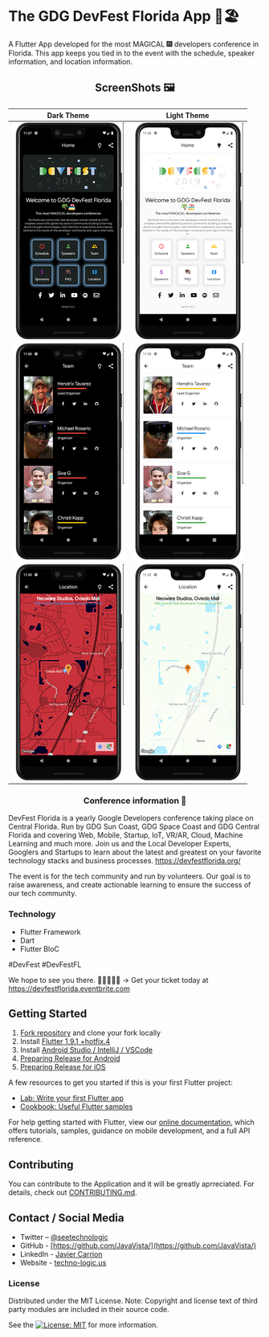 # The GDG DevFest Florida App 🌴🏖

A Flutter App developed for the most MAGICAL 🎆 developers conference in Florida. This app keeps you tied in to the event with the schedule, speaker information, and location information.

## <p align="center">ScreenShots 🖼️</p>

<center>

|              Dark Theme               |               Light Theme             |
|   :--------------------------------:  |   :---------------------------------: |
|   ![](./assets/images/dark_home.png)  | ![](./assets/images/light_home.png) |
|   ![](./assets/images/dark_team.png)  |   ![](./assets/images/light_team.png) |
|   ![](./assets/images/dark_map.png)   |   ![](./assets/images/light_map.png) |

</center>

### <p align="center">Conference information 🍊</p>


DevFest Florida is a yearly Google Developers conference taking place on Central Florida. Run by GDG Sun Coast, GDG Space Coast and GDG Central Florida and covering Web, Mobile, Startup, IoT, VR/AR, Cloud, Machine Learning and much more. Join us and the Local Developer Experts, Googlers and Startups to learn about the latest and greatest on your favorite technology stacks and business processes. https://devfestflorida.org/

The event is for the tech community and run by volunteers. Our goal is to raise awareness, and create actionable learning to ensure the success of our tech community.

### Technology

- Flutter Framework
- Dart
- Flutter BloC

#DevFest #DevFestFL

We hope to see you there.  🙋‍♀️🙋🏿‍♂️ → Get your ticket today at https://devfestflorida.eventbrite.com

## Getting Started

1. [Fork repository](https://github.com/iampawan/GDG-DevFest-App/fork) and clone your fork locally
2. Install [Flutter 1.9.1 +hotfix.4](https://flutter.dev/docs/get-started/install)
3. Install [Android Studio / IntelliJ / VSCode](https://flutter.dev/docs/development/tools/android-studio)
4. [Preparing Release for Android](https://flutter.dev/docs/deployment/android)
5. [Preparing Release for iOS](https://flutter.dev/docs/deployment/ios)

A few resources to get you started if this is your first Flutter project:

- [Lab: Write your first Flutter app](https://flutter.dev/docs/get-started/codelab)
- [Cookbook: Useful Flutter samples](https://flutter.dev/docs/cookbook)

For help getting started with Flutter, view our
[online documentation](https://flutter.dev/docs), which offers tutorials,
samples, guidance on mobile development, and a full API reference.

## Contributing

You can contribute to the Application and it will be greatly aprreciated. For details, check out [CONTRIBUTING.md](CONTRIBUTING.md).

## Contact / Social Media

- Twitter – [@seetechnologic](https://twitter.com/seetechnologic)
- GitHub - [https://github.com/JavaVista/](https://github.com/JavaVista/)
- LinkedIn - [Javier Carrion](https://www.linkedin.com/in/technologic)
- Website - [techno-logic.us](https://www.techno-logic.us)

### License

Distributed under the MIT License. Note: Copyright and license text of third party modules are included in their source code.

See the [![License: MIT](https://img.shields.io/badge/License-MIT-yellow.svg)](LICENSE.md)
for more information.